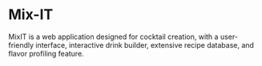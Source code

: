 # Mix-IT

MixIT is a web application designed for cocktail creation, with a user-friendly interface, interactive drink builder, extensive recipe database, and flavor profiling feature.
